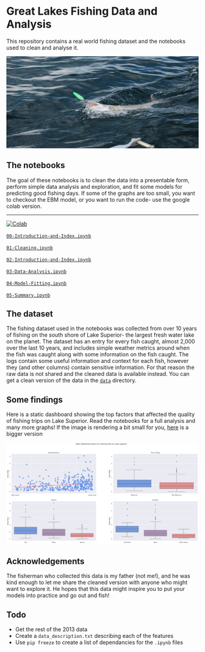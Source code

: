 # Great Lakes Fishing Data and Analysis

This repository contains a real world fishing dataset and the notebooks used to clean and analyse it.

[![](https://github.com/natelac/Great-Lakes-Fishing-Data-and-Analysis/blob/main/Fish.png)]()

## The notebooks

The goal of these notebooks is to clean the data into a presentable form, perform simple data analysis and exploration, and fit some models for predicting good fishing days. If some of the graphs are too small, you want to checkout the EBM model, or you want to run the code- use the google colab version.

---

[![Colab](https://colab.research.google.com/assets/colab-badge.svg)](https://drive.google.com/drive/folders/1G9bTWalcd1IADgLsdGyDG5u_tdz0LGqU?usp=share_link)

[`00-Introduction-and-Index.ipynb`](notebooks/00-Introduction-and-Index.ipynb)

[`01-Cleaning.ipynb`](notebooks/01-Cleaning.ipynb)

[`02-Introduction-and-Index.ipynb`](notebooks/02-Fetching-Historical-Weather.ipynb)

[`03-Data-Analysis.ipynb`](notebooks/03-Data-Analysis.ipynb)

[`04-Model-Fitting.ipynb`](notebooks/04-Model-Fitting.ipynb)

[`05-Summary.ipynb`](notebooks/05-Summary.ipynb)

## The dataset

The fishing dataset used in the notebooks was collected from over 10 years of fishing on the south shore of Lake Superior- the largest fresh water lake on the planet. The dataset has an entry for every fish caught, almost 2,000 over the last 10 years, and includes simple weather metrics around when the fish was caught along with some information on the fish caught. The logs contain some useful information and context for each fish, however they (and other columns) contain sensitive information. For that reason the raw data is not shared and the cleaned data is available instead. You can get a clean version of the data in the [`data`](data/) directory.

## Some findings

Here is a static dashboard showing the top factors that affected the quality of fishing trips on Lake Superior. Read the notebooks for a full analysis and many more graphs! If the image is rendering a bit small for you, [here](https://github.com/natelac/Great-Lakes-Fishing-Data-and-Analysis/blob/main/Overview_light.png) is a bigger version

[![](https://github.com/natelac/Great-Lakes-Fishing-Data-and-Analysis/blob/main/Overview_light.png)]()

## Acknowledgements

The fisherman who collected this data is my father (not me!), and he was kind enough to let me share the cleaned version with anyone who might want to explore it. He hopes that this data might inspire you to put your models into practice and go out and fish!

## Todo
- Get the rest of the 2013 data
- Create a `data_description.txt` describing each of the features
- Use `pip freeze` to create a list of dependancies for the `.ipynb` files
